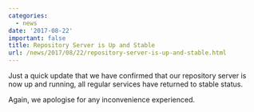```yaml
---
categories:
  - news
date: '2017-08-22'
important: false
title: Repository Server is Up and Stable
url: /news/2017/08/22/repository-server-is-up-and-stable.html
---
```



Just a quick update that we have confirmed that our repository server is now up and running, all regular services have returned to stable status.

Again, we apologise for any inconvenience experienced.